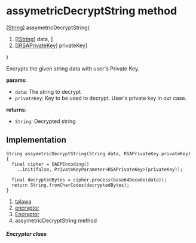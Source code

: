 
<div>

# assymetricDecryptString method

</div>


[[String](https://api.flutter.dev/flutter/dart-core/String-class.html)]
assymetricDecryptString(

1.  [[[String](https://api.flutter.dev/flutter/dart-core/String-class.html)]
    data, ]
2.  [[[RSAPrivateKey](https://pub.dev/documentation/pointycastle/3.9.1/pointycastle/RSAPrivateKey-class.html)]
    privateKey]

)



Encrypts the given string data with user\'s Private Key.

**params**:

-   `data`: The string to decrypt
-   `privateKey`: Key to be used to decrypt. User\'s private key in our
    case.

**returns**:

-   `String`: Decrypted string



## Implementation

``` language-dart
String assymetricDecryptString(String data, RSAPrivateKey privateKey) {
  final cipher = OAEPEncoding()
    ..init(false, PrivateKeyParameter<RSAPrivateKey>(privateKey));

  final decryptedBytes = cipher.process(base64Decode(data));
  return String.fromCharCodes(decryptedBytes);
}
```







1.  [talawa](../../index.html)
2.  [encryptor](../../utils_encryptor/)
3.  [Encryptor](../../utils_encryptor/Encryptor-class.html)
4.  assymetricDecryptString method

##### Encryptor class







